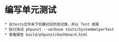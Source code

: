 # 编写单元测试

    * 在tests文件夹下创建对应的测试类，并以 Test 结尾
    * 执行测试 phpunit --verbose tests/SystemHelperTest
    * 查看报告 build/phpunit/dashboard.html
    
    
    
    